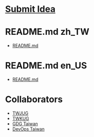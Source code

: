 # [Submit Idea](https://github.com/PureFuncInc/speaking-topics-and-ideas/issues/new/choose)

# README.md zh_TW
* [README.md](./README_zh_TW.md)

# README.md en_US
* [README.md](./README_en_US.md)

# Collaborators
* [TWJUG]()
* [TWKUG]()
* [GDG Taiwan]()
* [DevOps Taiwan]()
